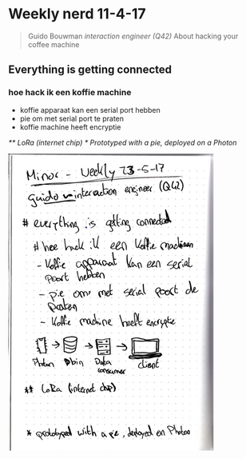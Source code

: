 # Weekly nerd 11-4-17

> Guido Bouwman _interaction engineer (Q42)_
> About hacking your coffee machine

## Everything is getting connected

### hoe hack ik een koffie machine
- koffie apparaat kan een serial port hebben
- pie om met serial port te praten
- koffie machine heeft encryptie

_** LoRa (internet chip)_
_* Prototyped with a pie, deployed on a Photon_

![notes](./img/weekly8.jpg)
